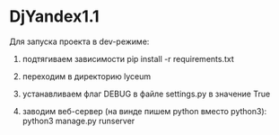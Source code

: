 # DjYandex1.1
Для запуска проекта в dev-режиме:

1) подтягиваем зависимости
pip install -r requirements.txt

2) переходим в директорию lyceum

2) устанавливаем флаг DEBUG в файле settings.py в значение True

3) заводим веб-сервер (на винде пишем python вместо python3):
python3 manage.py runserver